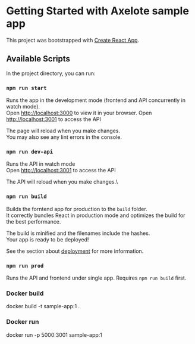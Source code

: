 # Getting Started with Axelote sample app

This project was bootstrapped with [Create React App](https://github.com/facebook/create-react-app).

## Available Scripts

In the project directory, you can run:

### `npm run start`

Runs the app in the development mode (frontend and API concurrently in watch mode).\
Open [http://localhost:3000](http://localhost:3000) to view it in your browser.
Open [http://localhost:3001](http://localhost:3001) to access the API

The page will reload when you make changes.\
You may also see any lint errors in the console.

### `npm run dev-api`

Runs the API in watch mode\
Open [http://localhost:3001](http://localhost:3001) to access the API

The API will reload when you make changes.\

### `npm run build`

Builds the forntend app for production to the `build` folder.\
It correctly bundles React in production mode and optimizes the build for the best performance.

The build is minified and the filenames include the hashes.\
Your app is ready to be deployed!

See the section about [deployment](https://facebook.github.io/create-react-app/docs/deployment) for more information.


### `npm run prod`

Runs the API and frontend under single app. 
Requires `npm run build` first.

### Docker build
docker build -t sample-app:1 .

### Docker run
docker run -p 5000:3001 sample-app:1